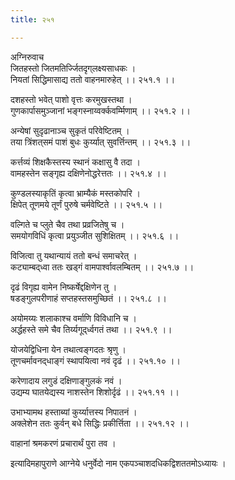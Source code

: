 ```yaml
---
title: २५१

---
```

अग्निरुवाच  
जितहस्तो जितमतिर्ज्जितदृग्‌लक्ष्यसाधकः ।  
नियतां सिद्धिमासाद्य ततो वाहनमारुहेत् ।। २५१.१ ।।  
  
दशहस्तो भवेत् पाशो वृत्तः करमुखस्तथा ।  
गुणकार्पासमुञ्जानां भङ्गस्नाय्वर्क्कवर्म्मिणाम् ।। २५१.२ ।।  
  
अन्येषां सुदृढानाञ्च सुकृतं परिवेष्टितम् ।  
तया त्रिंशत्‌समं पाशं बुधः कुर्य्यात् सुवर्त्तिन्तम् ।। २५१.३ ।।  
  
कर्त्तव्यं शिक्षकैस्तस्य स्थानं कक्षासु वै तदा ।  
वामहस्तेन सङ्गृह्य दक्षिणेनोद्धरेत्ततः ।। २५१.४ ।।  
  
कुण्डलस्याकृतिं कृत्वा भ्राम्यैकं मस्तकोपरि ।  
क्षिपेत् तूणमये तूर्णं पुरुषे चर्मवेष्टिते ।। २५१.५ ।।  
  
वल्गिते च प्लुते चैव तथा प्रव्रजितेषु च ।  
समयोगविधिं कृत्वा प्रयुञ्जीत सुशिक्षितम् ।। २५१.६ ।।  
  
विजित्वा तु यथान्यायं ततो बन्धं समाचरेत् ।  
कट्याम्बद्‌ध्वा ततः खड्गं वामपार्श्वावलम्बितम् ।। २५१.७ ।।  
  
दृढं विगृह्य वामेन निष्कर्षेद्दक्षिणेन तु ।  
षडङ्गुलपरीणाहं सप्तहस्तसमुच्छितं ।। २५१.८ ।।  
  
अयोमय्यः शलाकाश्च वर्माणि विविधानि च ।  
अर्द्धहस्ते समे चैव तिर्य्यगूद्‌र्ध्वगतं तथा ।। २५१.९ ।।  
  
योजयेद्विधिना येन तथात्वङ्गदतः श्रृणु ।  
तूणचर्मावनद्‌धाङ्गं स्थापयित्वा नवं दृढं ।। २५१.१० ।।  
  
करेणादाय लगुडं दक्षिणाङ्गुलकं नवं ।  
उद्यम्य घातयेद्यस्य नाशस्तेन शिशोर्दृढं ।। २५१.११ ।।  
  
उभाभ्यामथ हस्ताब्यां कुर्य्यात्तस्य निपातनं ।  
अक्लेशेन ततः कुर्वन् बधे सिद्धिः प्रकीर्त्तिता ।। २५१.१२ ।।  
  
वाहानां श्रमकरणं प्रचारार्थं पुरा तव ।  
  
इत्यादिमहापुराणे आग्नेये धनुर्वेदो नाम एकपञ्चाशदधिकद्विशततमोऽध्यायः ।
